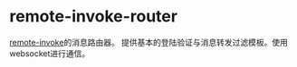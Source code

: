 # remote-invoke-router
[remote-invoke](https://github.com/mx601595686/remote-invoke)的消息路由器。
提供基本的登陆验证与消息转发过滤模板。使用websocket进行通信。
